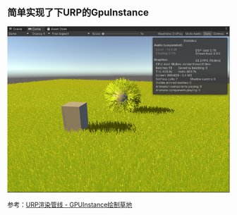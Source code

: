 ## 简单实现了下URP的GpuInstance

![image](media/PreView.png)

参考：[URP渲染管线 - GPUInstance绘制草地](https://zhuanlan.zhihu.com/p/354633512)
